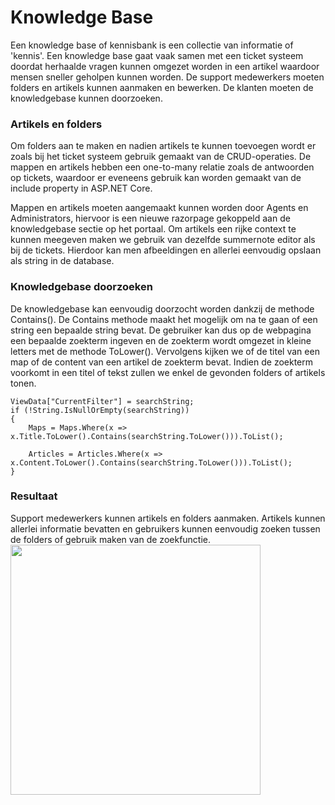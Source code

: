 # Knowledge Base
Een knowledge base of kennisbank is een collectie van informatie of 'kennis'. Een knowledge base gaat vaak samen met een ticket systeem doordat herhaalde vragen kunnen omgezet worden in een artikel waardoor mensen sneller geholpen kunnen worden.
De support medewerkers moeten folders en artikels kunnen aanmaken en bewerken. De klanten moeten de knowledgebase kunnen doorzoeken.

### Artikels en folders
Om folders aan te maken en nadien artikels te kunnen toevoegen wordt er zoals bij het ticket systeem gebruik gemaakt van de CRUD-operaties. De mappen en artikels hebben een one-to-many relatie zoals de antwoorden op tickets, waardoor er eveneens gebruik kan worden gemaakt van de include property in ASP.NET Core. 

Mappen en artikels moeten aangemaakt kunnen worden door Agents en Administrators, hiervoor is een nieuwe razorpage gekoppeld aan de knowledgebase sectie op het portaal. Om artikels een rijke context te kunnen meegeven maken we gebruik van dezelfde summernote editor als bij de tickets. Hierdoor kan men afbeeldingen en allerlei eenvoudig opslaan als string in de database.

### Knowledgebase doorzoeken
De knowledgebase kan eenvoudig doorzocht worden dankzij de methode Contains(). De Contains methode maakt het mogelijk om na te gaan of een string een bepaalde string bevat. De gebruiker kan dus op de webpagina een bepaalde zoekterm ingeven en de zoekterm wordt omgezet in kleine letters met de methode ToLower(). Vervolgens kijken we of de titel van een map of de content van een artikel de zoekterm bevat. Indien de zoekterm voorkomt in een titel of tekst zullen we enkel de gevonden folders of artikels tonen.
```
ViewData["CurrentFilter"] = searchString;
if (!String.IsNullOrEmpty(searchString))
{
    Maps = Maps.Where(x => x.Title.ToLower().Contains(searchString.ToLower())).ToList();

    Articles = Articles.Where(x => x.Content.ToLower().Contains(searchString.ToLower())).ToList();
}
```

### Resultaat
Support medewerkers kunnen artikels en folders aanmaken. Artikels kunnen allerlei informatie bevatten en gebruikers kunnen eenvoudig zoeken tussen de folders of gebruik maken van de zoekfunctie.
<img src="/Images/portal/knowledge2.png" height="400"/>
